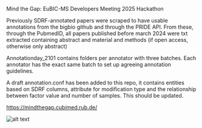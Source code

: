 Mind the Gap: EuBIC-MS Developers Meeting 2025 Hackathon

Previously SDRF-annotated papers were scraped to have usable annotations from the bigbio github and through the PRIDE API.
From these, through the PubmedID, all papers published before march 2024 were txt extracted containing abstract and material and methods (if open access, otherwise only abstract)

Annotationday_2101 contains folders per annotator with three batches. Each annotator has the exact same batch to set up agreeing annotation guidelines.

A draft annotation.conf has been added to this repo, it contains entities based on SDRF columns, attribute for modification type and the relationship between factor value and number of samples. This should be updated. 

https://mindthegap.cubimed.rub.de/

![alt text](https://github.com/[TineClaeys]/[Eubic_Dev_hackathon_2025]/blob/master/flowchart-of-plans.emf?raw=true)

